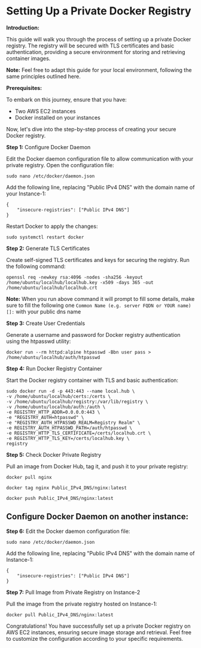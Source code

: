 # Setting Up a Private Docker Registry

**Introduction:**

This guide will walk you through the process of setting up a private Docker registry. The registry will be secured with TLS certificates and basic authentication, providing a secure environment for storing and retrieving container images.

**Note:** Feel free to adapt this guide for your local environment, following the same principles outlined here.

**Prerequisites:**

To embark on this journey, ensure that you have:
- Two AWS EC2 instances
- Docker installed on your instances

Now, let's dive into the step-by-step process of creating your secure Docker registry.

**Step 1:** Configure Docker Daemon

Edit the Docker daemon configuration file to allow communication with your private registry. Open the configuration file:
```
sudo nano /etc/docker/daemon.json
```
Add the following line, replacing "Public IPv4 DNS" with the domain name of your Instance-1:
```
{
    "insecure-registries": ["Public IPv4 DNS"]
}
```
Restart Docker to apply the changes:
```
sudo systemctl restart docker
```
**Step 2:** Generate TLS Certificates

Create self-signed TLS certificates and keys for securing the registry. Run the following command:
```
openssl req -newkey rsa:4096 -nodes -sha256 -keyout /home/ubuntu/localhub/localhub.key -x509 -days 365 -out /home/ubuntu/localhub/localhub.crt
```
**Note:** When you run above command it will prompt to fill some details, make sure to fill the following one `Common Name (e.g. server FQDN or YOUR name) []:` with your public dns name


**Step 3:** Create User Credentials

Generate a username and password for Docker registry authentication using the htpasswd utility:
```
docker run --rm httpd:alpine htpasswd -Bbn user pass > /home/ubuntu/localhub/auth/htpasswd
```

**Step 4:** Run Docker Registry Container 

Start the Docker registry container with TLS and basic authentication:
```
sudo docker run -d -p 443:443 --name local.hub \
-v /home/ubuntu/localhub/certs:/certs \
-v /home/ubuntu/localhub/registry:/var/lib/registry \
-v /home/ubuntu/localhub/auth:/auth \
-e REGISTRY_HTTP_ADDR=0.0.0.0:443 \
-e "REGISTRY_AUTH=htpasswd" \
-e "REGISTRY_AUTH_HTPASSWD_REALM=Registry Realm" \
-e REGISTRY_AUTH_HTPASSWD_PATH=/auth/htpasswd \
-e REGISTRY_HTTP_TLS_CERTIFICATE=/certs/localhub.crt \
-e REGISTRY_HTTP_TLS_KEY=/certs/localhub.key \
registry
```
**Step 5:** Check Docker Private Registry

Pull an image from Docker Hub, tag it, and push it to your private registry:
```
docker pull nginx
````
```
docker tag nginx Public_IPv4_DNS/nginx:latest
```
```
docker push Public_IPv4_DNS/nginx:latest
```
## Configure Docker Daemon on another instance:

**Step 6:** Edit the Docker daemon configuration file:
```
sudo nano /etc/docker/daemon.json
```
Add the following line, replacing "Public IPv4 DNS" with the domain name of Instance-1:
```
{
    "insecure-registries": ["Public IPv4 DNS"]
}
```
**Step 7:** Pull Image from Private Registry on Instance-2

Pull the image from the private registry hosted on Instance-1:
```
docker pull Public_IPv4_DNS/nginx:latest
```

Congratulations! You have successfully set up a private Docker registry on AWS EC2 instances, ensuring secure image storage and retrieval. Feel free to customize the configuration according to your specific requirements.